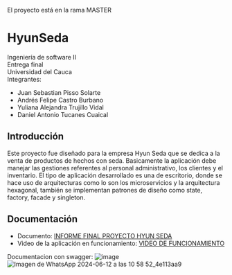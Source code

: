 El proyecto está en la rama MASTER

# HyunSeda
Ingeniería de software II  
Entrega final  
Universidad del Cauca  
Integrantes:
  - Juan Sebastian Pisso Solarte
  - Andrés Felipe Castro Burbano
  - Yuliana Alejandra Trujillo Vidal
  - Daniel Antonio Tucanes Cuaical
## Introducción
Este proyecto fue diseñado para la empresa Hyun Seda que se dedica a la venta de productos de hechos con seda. Basicamente la aplicación debe manejar las gestiones referentes al personal administrativo, los clientes y el inventario. El tipo de aplicación desarrollado es una de escritorio, donde se hace uso de arquitecturas como lo son los microservicios y la arquitectura hexagonal, también se implementan patrones de diseño como state, factory, facade y singleton.
## Documentación
  - Documento: [INFORME FINAL PROYECTO HYUN SEDA](https://drive.google.com/file/d/1OK1e-84oSL3bepAERHaXBh_NQTOakKXb/view?usp=drive_link)
  - Video de la aplicación en funcionamiento: [VIDEO DE FUNCIONAMIENTO](https://drive.google.com/file/d/14T42WKX-qzJgLH3aYN_bGfYU0m4vbOMY/view)



Documentacion con swagger:
![image](https://github.com/Bettaalpha44/Proyecto-Hyun-Seda/assets/148149699/00c91772-0b2a-47a2-98ac-ed08102bca22)
![Imagen de WhatsApp 2024-06-12 a las 10 58 52_4e113aa9](https://github.com/Bettaalpha44/Proyecto-Hyun-Seda/assets/148149699/cf32da16-8134-4aa1-a41b-6bd62a7fd53d)
